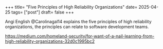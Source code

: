 +++
title= "Five Principles of High Reliability Organizations"
date= 2025-04-25
tags= ["post"]
draft= false
+++

Angi English @Carolinagal14 explains the five principles of high reliability organizations, the principles can relate to software development teams.

https://medium.com/homeland-security/for-want-of-a-nail-learning-from-high-reliability-organizations-32d0c1995bc2